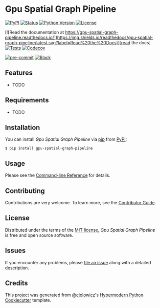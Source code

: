 # Gpu Spatial Graph Pipeline

[![PyPI](https://img.shields.io/pypi/v/gpu-spatial-graph-pipeline.svg)][pypi_]
[![Status](https://img.shields.io/pypi/status/gpu-spatial-graph-pipeline.svg)][status]
[![Python Version](https://img.shields.io/pypi/pyversions/gpu-spatial-graph-pipeline)][python version]
[![License](https://img.shields.io/pypi/l/gpu-spatial-graph-pipeline)][license]

[![Read the documentation at https://gpu-spatial-graph-pipeline.readthedocs.io/](https://img.shields.io/readthedocs/gpu-spatial-graph-pipeline/latest.svg?label=Read%20the%20Docs)][read the docs]
[![Tests](https://github.com/syelman/gpu-spatial-graph-pipeline/workflows/Tests/badge.svg)][tests]
[![Codecov](https://codecov.io/gh/syelman/gpu-spatial-graph-pipeline/branch/main/graph/badge.svg)][codecov]

[![pre-commit](https://img.shields.io/badge/pre--commit-enabled-brightgreen?logo=pre-commit&logoColor=white)][pre-commit]
[![Black](https://img.shields.io/badge/code%20style-black-000000.svg)][black]

[pypi_]: https://pypi.org/project/gpu-spatial-graph-pipeline/
[status]: https://pypi.org/project/gpu-spatial-graph-pipeline/
[python version]: https://pypi.org/project/gpu-spatial-graph-pipeline
[read the docs]: https://gpu-spatial-graph-pipeline.readthedocs.io/
[tests]: https://github.com/syelman/gpu-spatial-graph-pipeline/actions?workflow=Tests
[codecov]: https://app.codecov.io/gh/syelman/gpu-spatial-graph-pipeline
[pre-commit]: https://github.com/pre-commit/pre-commit
[black]: https://github.com/psf/black

## Features

- TODO

## Requirements

- TODO

## Installation

You can install _Gpu Spatial Graph Pipeline_ via [pip] from [PyPI]:

```console
$ pip install gpu-spatial-graph-pipeline
```

## Usage

Please see the [Command-line Reference] for details.

## Contributing

Contributions are very welcome.
To learn more, see the [Contributor Guide].

## License

Distributed under the terms of the [MIT license][license],
_Gpu Spatial Graph Pipeline_ is free and open source software.

## Issues

If you encounter any problems,
please [file an issue] along with a detailed description.

## Credits

This project was generated from [@cjolowicz]'s [Hypermodern Python Cookiecutter] template.

[@cjolowicz]: https://github.com/cjolowicz
[pypi]: https://pypi.org/
[hypermodern python cookiecutter]: https://github.com/cjolowicz/cookiecutter-hypermodern-python
[file an issue]: https://github.com/syelman/gpu-spatial-graph-pipeline/issues
[pip]: https://pip.pypa.io/

<!-- github-only -->

[license]: https://github.com/syelman/gpu-spatial-graph-pipeline/blob/main/LICENSE
[contributor guide]: https://github.com/syelman/gpu-spatial-graph-pipeline/blob/main/CONTRIBUTING.md
[command-line reference]: https://gpu-spatial-graph-pipeline.readthedocs.io/en/latest/usage.html
